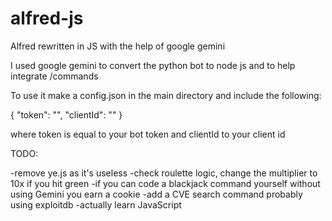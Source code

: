 # alfred-js
Alfred rewritten in JS with the help of google gemini

I used google gemini to convert the python bot to node js and to help integrate /commands

To use it make a config.json in the main directory and include the following:

{
  "token": "",
  "clientId": ""
}

where token is equal to your bot token and clientId to your client id

TODO:

-remove ye.js as it's useless 
-check roulette logic, change the multiplier to 10x if you hit green
-if you can code a blackjack command yourself without using Gemini you earn a cookie
-add a CVE search command probably using exploitdb
-actually learn JavaScript 
